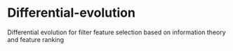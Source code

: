 # Differential-evolution
Differential evolution for filter feature selection based on information theory and feature ranking
